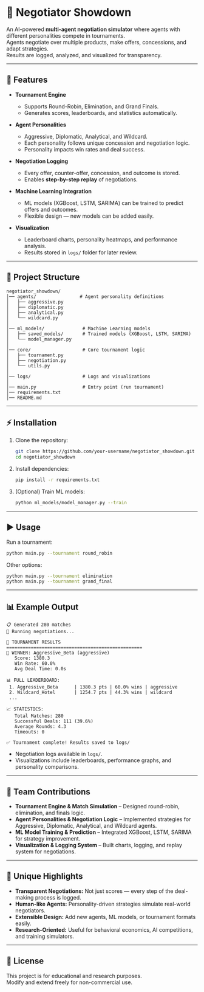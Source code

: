 # 🤝 Negotiator Showdown

An AI-powered **multi-agent negotiation simulator** where agents with different personalities compete in tournaments.  
Agents negotiate over multiple products, make offers, concessions, and adapt strategies.  
Results are logged, analyzed, and visualized for transparency.

---

## 🚀 Features

- **Tournament Engine**
  - Supports Round-Robin, Elimination, and Grand Finals.
  - Generates scores, leaderboards, and statistics automatically.

- **Agent Personalities**
  - Aggressive, Diplomatic, Analytical, and Wildcard.
  - Each personality follows unique concession and negotiation logic.
  - Personality impacts win rates and deal success.

- **Negotiation Logging**
  - Every offer, counter-offer, concession, and outcome is stored.
  - Enables **step-by-step replay** of negotiations.

- **Machine Learning Integration**
  - ML models (XGBoost, LSTM, SARIMA) can be trained to predict offers and outcomes.
  - Flexible design — new models can be added easily.

- **Visualization**
  - Leaderboard charts, personality heatmaps, and performance analysis.
  - Results stored in `logs/` folder for later review.

---

## 📂 Project Structure

```
negotiator_showdown/
│── agents/                # Agent personality definitions
│   ├── aggressive.py
│   ├── diplomatic.py
│   ├── analytical.py
│   └── wildcard.py
│
│── ml_models/              # Machine Learning models
│   ├── saved_models/       # Trained models (XGBoost, LSTM, SARIMA)
│   └── model_manager.py
│
│── core/                   # Core tournament logic
│   ├── tournament.py
│   ├── negotiation.py
│   └── utils.py
│
│── logs/                   # Logs and visualizations
│
│── main.py                 # Entry point (run tournament)
│── requirements.txt
│── README.md
```

---

## ⚡ Installation

1. Clone the repository:
   ```bash
   git clone https://github.com/your-username/negotiator_showdown.git
   cd negotiator_showdown
   ```

2. Install dependencies:
   ```bash
   pip install -r requirements.txt
   ```

3. (Optional) Train ML models:
   ```bash
   python ml_models/model_manager.py --train
   ```

---

## ▶️ Usage

Run a tournament:

```bash
python main.py --tournament round_robin
```

Other options:
```bash
python main.py --tournament elimination
python main.py --tournament grand_final
```

---

## 📊 Example Output

```
📋 Generated 280 matches
🔄 Running negotiations...

🏅 TOURNAMENT RESULTS
==================================================
🥇 WINNER: Aggressive_Beta (aggressive)
   Score: 1380.3
   Win Rate: 60.0%
   Avg Deal Time: 0.0s

📊 FULL LEADERBOARD:
 1. Aggressive_Beta      | 1380.3 pts | 60.0% wins | aggressive
 2. Wildcard_Hotel       | 1254.7 pts | 44.3% wins | wildcard
 ...

📈 STATISTICS:
   Total Matches: 280
   Successful Deals: 111 (39.6%)
   Average Rounds: 4.3
   Timeouts: 0

✅ Tournament complete! Results saved to logs/
```

- Negotiation logs available in `logs/`.
- Visualizations include leaderboards, performance graphs, and personality comparisons.

---

## 👥 Team Contributions

- **Tournament Engine & Match Simulation** – Designed round-robin, elimination, and finals logic.
- **Agent Personalities & Negotiation Logic** – Implemented strategies for Aggressive, Diplomatic, Analytical, and Wildcard agents.
- **ML Model Training & Prediction** – Integrated XGBoost, LSTM, SARIMA for strategy improvement.
- **Visualization & Logging System** – Built charts, logging, and replay system for negotiations.

---

## 🌟 Unique Highlights

- **Transparent Negotiations:** Not just scores — every step of the deal-making process is logged.
- **Human-like Agents:** Personality-driven strategies simulate real-world negotiators.
- **Extensible Design:** Add new agents, ML models, or tournament formats easily.
- **Research-Oriented:** Useful for behavioral economics, AI competitions, and training simulators.

---

## 📜 License

This project is for educational and research purposes.  
Modify and extend freely for non-commercial use.
